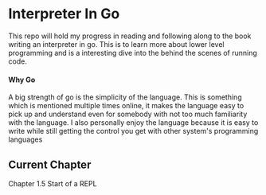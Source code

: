 # Interpreter In Go

This repo will hold my progress in reading and following along to the book writing an interpreter in go. This is to learn more about lower level programming and is a interesting dive into the behind the scenes of running code.

#### Why Go
A big strength of go is the simplicity of the language. This is something which is mentioned multiple times online, it makes the language easy to pick up and understand even for somebody with not too much familiarity with the language. I also personally enjoy the language because it is easy to write while still getting the control you get with other system's programming languages 


## Current Chapter 
Chapter 1.5 Start of a REPL 
